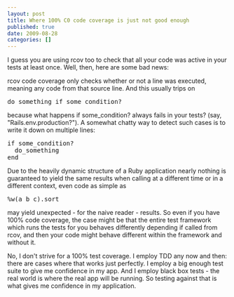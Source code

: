 ```yaml
---
layout: post
title: Where 100% C0 code coverage is just not good enough
published: true
date: 2009-08-28
categories: []
---
```

<p>I guess you are using rcov too to check that all your code was active in your tests at least once. Well, then, here are some bad news:</p>

<p>rcov code coverage only checks whether or not a line was executed, meaning any code from that source line. And this usually trips on</p>

<div class="CodeRay">
  <div class="code"><pre>do_something if some_condition?</pre></div>
</div>


<p>because what happens if some_condition? always fails in your tests? (say, "Rails.env.production?"). A somewhat chatty way to detect such cases is to write it down on multiple lines:</p>

<div class="CodeRay">
  <div class="code"><pre>if some_condition?
  do_something 
end</pre></div>
</div>


<p>Due to the heavily dynamic structure of a Ruby application nearly nothing is guaranteed to yield the same results when calling at a different time or in a different context, even code as simple as</p>

<div class="CodeRay">
  <div class="code"><pre>%w(a b c).sort</pre></div>
</div>


<p>may yield unexpected - for the naive reader - results. So even if you have 100% code coverage, the case might be that the entire test framework which runs the tests for you behaves differently depending if called from rcov, and then your code might behave different within the framework and without it.</p>

<p>No, I don't strive for a 100% test coverage. I employ TDD any now and then: there are cases where that works just perfectly. I employ a big enough test suite to give me confidence in my app. And I employ black box tests - the real world is where the real app will be running. So testing against that is what gives me confidence in my application.</p>
